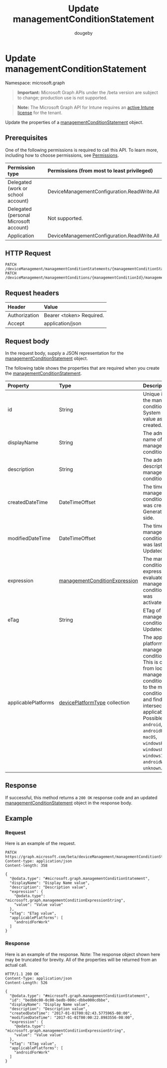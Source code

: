 ﻿---
title: "Update managementConditionStatement"
description: "Update the properties of a managementConditionStatement object."
author: "dougeby"
localization_priority: Normal
ms.prod: "intune"
doc_type: apiPageType
---

# Update managementConditionStatement

Namespace: microsoft.graph

> **Important:** Microsoft Graph APIs under the /beta version are subject to change; production use is not supported.

> **Note:** The Microsoft Graph API for Intune requires an [active Intune license](https://go.microsoft.com/fwlink/?linkid=839381) for the tenant.

Update the properties of a [managementConditionStatement](../resources/intune-fencing-managementconditionstatement.md) object.

## Prerequisites

One of the following permissions is required to call this API. To learn more, including how to choose permissions, see [Permissions](/graph/permissions-reference).

| Permission type                        | Permissions (from most to least privileged) |
| :------------------------------------- | :------------------------------------------ |
| Delegated (work or school account)     | DeviceManagementConfiguration.ReadWrite.All |
| Delegated (personal Microsoft account) | Not supported.                              |
| Application                            | DeviceManagementConfiguration.ReadWrite.All |

## HTTP Request

<!-- {
  "blockType": "ignored"
}
-->

```http
PATCH /deviceManagement/managementConditionStatements/{managementConditionStatementId}
PATCH /deviceManagement/managementConditions/{managementConditionId}/managementConditionStatements/{managementConditionStatementId}
```

## Request headers

| Header        | Value                          |
| :------------ | :----------------------------- |
| Authorization | Bearer &lt;token&gt; Required. |
| Accept        | application/json               |

## Request body

In the request body, supply a JSON representation for the [managementConditionStatement](../resources/intune-fencing-managementconditionstatement.md) object.

The following table shows the properties that are required when you create the [managementConditionStatement](../resources/intune-fencing-managementconditionstatement.md).

| Property            | Type                                                                                          | Description                                                                                                                   |
| :------------------ | :-------------------------------------------------------------------------------------------- | :---------------------------------------------------------------------------------------------------------------------------- |
| id                  | String                                                                                        | Unique identifier for the management condition statement. System generated value assigned when created.                       |
| displayName         | String                                                                                        | The admin defined name of the management condition statement.                                                                 |
| description         | String                                                                                        | The admin defined description of the management condition statement.                                                          |
| createdDateTime     | DateTimeOffset                                                                                | The time the management condition statement was created. Generated service side.                                              |
| modifiedDateTime    | DateTimeOffset                                                                                | The time the management condition statement was last modified. Updated service side.                                          |
| expression          | [managementConditionExpression](../resources/intune-fencing-managementconditionexpression.md) | The management condition statement expression used to evaluate if a management condition statement was activated/deactivated. |
| eTag                | String                                                                                        | ETag of the management condition statement. Updated service side.                                                             |
| applicablePlatforms | [devicePlatformType](../resources/intune-shared-deviceplatformtype.md) collection             | The applicable platforms for this management condition statement. This is calculated from looking the management conditions associated to the management condition statement and finding the intersection of applicable platforms. Possible values are: `android`, `androidForWork`, `iOS`, `macOS`, `windowsPhone81`, `windows81AndLater`, `windows10AndLater`, `androidWorkProfile`, `unknown`. |

## Response

If successful, this method returns a `200 OK` response code and an updated [managementConditionStatement](../resources/intune-fencing-managementconditionstatement.md) object in the response body.

## Example

### Request

Here is an example of the request.

```http
PATCH https://graph.microsoft.com/beta/deviceManagement/managementConditionStatements/{managementConditionStatementId}
Content-type: application/json
Content-length: 358

{
  "@odata.type": "#microsoft.graph.managementConditionStatement",
  "displayName": "Display Name value",
  "description": "Description value",
  "expression": {
    "@odata.type": "microsoft.graph.managementConditionExpressionString",
    "value": "Value value"
  },
  "eTag": "ETag value",
  "applicablePlatforms": [
    "androidForWork"
  ]
}
```

### Response

Here is an example of the response. Note: The response object shown here may be truncated for brevity. All of the properties will be returned from an actual call.

```http
HTTP/1.1 200 OK
Content-Type: application/json
Content-Length: 526

{
  "@odata.type": "#microsoft.graph.managementConditionStatement",
  "id": "bedb0c00-0c00-bedb-000c-dbbe000cdbbe",
  "displayName": "Display Name value",
  "description": "Description value",
  "createdDateTime": "2017-01-01T00:02:43.5775965-08:00",
  "modifiedDateTime": "2017-01-01T00:00:22.8983556-08:00",
  "expression": {
    "@odata.type": "microsoft.graph.managementConditionExpressionString",
    "value": "Value value"
  },
  "eTag": "ETag value",
  "applicablePlatforms": [
    "androidForWork"
  ]
}
```
